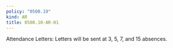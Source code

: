```yaml
---
policy: "0500.10"
kind: AR
title: 0500.10-AR-01
---
```


Attendance Letters:
Letters will be sent at 3, 5, 7, and 15 absences.

